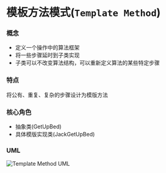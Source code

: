 # 模板方法模式(`Template Method`)

### 概念
* 定义一个操作中的算法框架
* 将一些步骤延时到子类实现
* 子类可以不改变算法结构，可以重新定义算法的某些特定步骤

### 特点
将公有、重复、复杂的步骤设计为模版方法

### 核心角色
* 抽象类(GetUpBed)
* 具体模版实现类(JackGetUpBed)

### UML
![Template Method UML](https://upload-images.jianshu.io/upload_images/1893416-9468f111cf390830.png?imageMogr2/auto-orient/strip%7CimageView2/2/w/1240)
